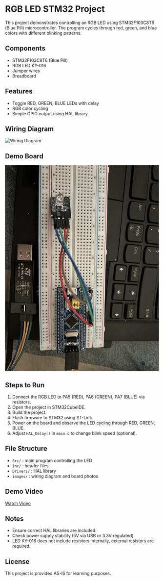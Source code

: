 # RGB LED STM32 Project
This project demonstrates controlling an RGB LED using STM32F103C8T6 (Blue Pill) microcontroller.
The program cycles through red, green, and blue colors with different blinking patterns.

## Components
- STM32F103C8T6 (Blue Pill)
- RGB LED KY-016
- Jumper wires
- Breadboard

## Features
- Toggle RED, GREEN, BLUE LEDs with delay
- RGB color cycling
- Simple GPIO output using HAL library

## Wiring Diagram
![Wiring Diagram](images/wiring.jpg)

## Demo Board
![Demo Board](images/board.jpeg)

## Steps to Run
1. Connect the RGB LED to PA5 (RED), PA6 (GREEN), PA7 (BLUE) via resistors.
2. Open the project in STM32CubeIDE.
3. Build the project.
4. Flash firmware to STM32 using ST-Link.
5. Power on the board and observe the LED cycling through RED, GREEN, BLUE.
6. Adjust `HAL_Delay()` in `main.c` to change blink speed (optional).

## File Structure
- `Src/` : main program controlling the LED
- `Inc/` : header files
- `Drivers/` : HAL library
- `images/` : wiring diagram and board photos

## Demo Video
[Watch Video](https://github.com/buiminhthuy2711/embedded-protfolio/blob/main/RGB_LED_STM32/video_demo.mov)

## Notes
- Ensure correct HAL libraries are included.
- Check power supply stability (5V via USB or 3.3V regulated).
- LED KY-016 does not include resistors internally, external resistors are required.

## License
This project is provided AS-IS for learning purposes.
